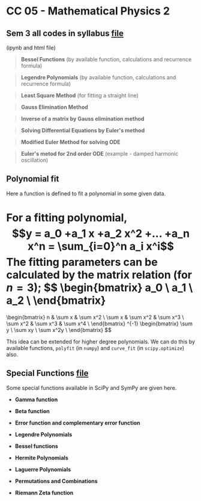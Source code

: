 # CC 05 - Mathematical Physics 2


## Sem 3 all codes in syllabus [file](sem3_all_codes.ipynb)
(ipynb and html file)

> **Bessel Functions** (by available function, calculations and recurrence formula)

> **Legendre Polynomials** (by available function, calculations and recurrence formula)

> **Least Square Method** (for fitting a straight line)

> **Gauss Elimination Method**

> **Inverse of a matrix by Gauss elimination method**

> **Solving Differential Equations by Euler's method**

> **Modified Euler Method for solving ODE**

> **Euler's metod for 2nd order ODE** (example - damped harmonic oscillation)

## Polynomial fit

Here a function is defined to fit a polynomial in some given data.

For a fitting polynomial, 
$$y = a_0 +a_1 x +a_2 x^2 +... +a_n x^n = \sum_{i=0}^n a_i x^i$$
The fitting parameters can be calculated by the matrix relation (for $n=3$);
$$
\begin{bmatrix}
a_0 \\
a_1 \\
a_2 \\
\end{bmatrix}
=
\begin{bmatrix}
n & \sum x & \sum x^2 \\
\sum x & \sum x^2 & \sum x^3 \\
\sum x^2 & \sum x^3 & \sum x^4 \\
\end{bmatrix} ^{-1}
\begin{bmatrix}
\sum y \\
\sum xy \\
\sum x^2y \\
\end{bmatrix} $$

This idea can be extended for higher degree polynomials. We can do this by available functions, `polyfit` (in `numpy`) and `curve_fit` (in `scipy.optimize`) also.


## Special Functions [file](Special_Functions_SKP.ipynb)

Some special functions available in SciPy and SymPy are given here.

* **Gamma function**
* **Beta function**
* **Error function and complementary error function**

* **Legendre Polynomials**
* **Bessel functions**
* **Hermite Polynomials**
* **Laguerre Polynomials**

* **Permutations and Combinations**
* **Riemann Zeta function**

